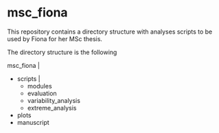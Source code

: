 # msc_fiona

This repository contains a directory structure with analyses scripts to be used by Fiona for her MSc thesis.

The directory structure is the following

msc_fiona
  | 
  - scripts
    |
    - modules
    - evaluation
    - variability_analysis
    - extreme_analysis
  - plots
  - manuscript
